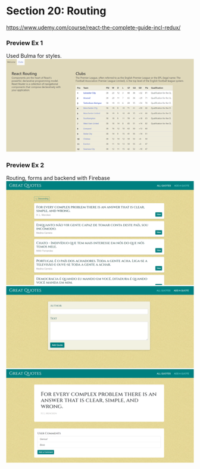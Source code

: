 # Section 20: Routing
https://www.udemy.com/course/react-the-complete-guide-incl-redux/


### Preview Ex 1
Used Bulma for styles.
![preview](ex1.png)

### Preview Ex 2
Routing, forms and backend with Firebase
![preview](ex2.1.png)
![preview](ex2.2.png)
![preview](ex2.3.png)
